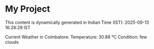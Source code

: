 # My Project

This content is dynamically generated in Indian Time (IST): 2025-09-13 16:28:29 IST


Current Weather in Coimbatore:
Temperature: 30.88 °C
Condition: few clouds
